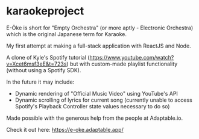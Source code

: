 # karaokeproject

E-Ōke is short for "Empty Orchestra" (or more aptly - Electronic Orchestra) which is the original Japanese term for Karaoke. 

My first attempt at making a full-stack application with ReactJS and Node.

A clone of Kyle's Spotify tutorial (https://www.youtube.com/watch?v=Xcet6msf3eE&t=723s) but with custom-made playlist functionality (without using a Spotify SDK).

In the future it may include:
- Dynamic rendering of "Official Music Video" using YouTube's API
- Dynamic scrolling of lyrics for current song (currently unable to access Spotify's Playback Controller state values necessary to do so)

Made possible with the generous help from the people at Adaptable.io.

Check it out here: https://e-oke.adaptable.app/
